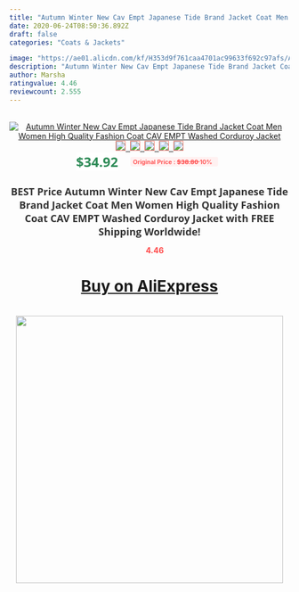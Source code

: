 ```yaml
---
title: "Autumn Winter New Cav Empt Japanese Tide Brand Jacket Coat Men Women High Quality Fashion Coat CAV EMPT Washed Corduroy Jacket"
date: 2020-06-24T08:50:36.892Z
draft: false
categories: "Coats & Jackets"

image: "https://ae01.alicdn.com/kf/H353d9f761caa4701ac99633f692c97afs/Autumn-Winter-New-Cav-Empt-Japanese-Tide-Brand-Jacket-Coat-Men-Women-High-Quality-Fashion-Coat.jpg"
description: "Autumn Winter New Cav Empt Japanese Tide Brand Jacket Coat Men Women High Quality Fashion Coat CAV EMPT Washed Corduroy Jacket"
author: Marsha
ratingvalue: 4.46
reviewcount: 2.555
---
```

<br>
<div style="text-align: center;">
<a href="https://s.click.aliexpress.com/e/_A6mQpP" target="_blank" rel="nofollow noopener noreferrer"><img alt="Autumn Winter New Cav Empt Japanese Tide Brand Jacket Coat Men Women High Quality Fashion Coat CAV EMPT Washed Corduroy Jacket" class="magnifier-image" src="https://ae01.alicdn.com/kf/H353d9f761caa4701ac99633f692c97afs/Autumn-Winter-New-Cav-Empt-Japanese-Tide-Brand-Jacket-Coat-Men-Women-High-Quality-Fashion-Coat.jpg_640x640.jpg">
<br>
<img style="border:1px solid salmon" src="https://ae01.alicdn.com/kf/H353d9f761caa4701ac99633f692c97afs/Autumn-Winter-New-Cav-Empt-Japanese-Tide-Brand-Jacket-Coat-Men-Women-High-Quality-Fashion-Coat.jpg_120x120.jpg">&nbsp;&nbsp;<img style="border:1px solid salmon" src="https://ae01.alicdn.com/kf/Heac65f4397c9428ca7331298bfd88107P/Autumn-Winter-New-Cav-Empt-Japanese-Tide-Brand-Jacket-Coat-Men-Women-High-Quality-Fashion-Coat.jpg_120x120.jpg">&nbsp;&nbsp;<img style="border:1px solid salmon" src="https://ae01.alicdn.com/kf/H2f568d5cd2e349318b9d62a60274ee8ao/Autumn-Winter-New-Cav-Empt-Japanese-Tide-Brand-Jacket-Coat-Men-Women-High-Quality-Fashion-Coat.jpg_120x120.jpg">&nbsp;&nbsp;<img style="border:1px solid salmon" src="https://ae01.alicdn.com/kf/H44125bf75c1b41d1823405aeac20070fe/Autumn-Winter-New-Cav-Empt-Japanese-Tide-Brand-Jacket-Coat-Men-Women-High-Quality-Fashion-Coat.jpg_120x120.jpg">&nbsp;&nbsp;<img style="border:1px solid salmon" src="https://ae01.alicdn.com/kf/He898d69c4a4648419cf61caa027394efK/Autumn-Winter-New-Cav-Empt-Japanese-Tide-Brand-Jacket-Coat-Men-Women-High-Quality-Fashion-Coat.jpg_120x120.jpg"></a></div><br0>
<div style="text-align: center;"><span style="background-color: white; border: 0px; box-sizing: border-box; color: seagreen; display: inline-block; font-family: &quot;open sans&quot; , &quot;arial&quot; , &quot;helvetica&quot; , sans-serif , &quot;heiti&quot;; font-size: 24px; font-stretch: inherit; font-weight: 700; line-height: inherit; margin: 0px 10px 0px 0px; padding: 0px; vertical-align: middle;">$34.92 </span>
<span style="background: rgb(255 , 241 , 241); border-radius: 3px; border: 0px; box-sizing: border-box; color: #ff4747; display: inline-block; font-family: inherit; font-size: 12px; font-stretch: inherit; font-style: inherit; font-variant: inherit; font-weight: 600; line-height: inherit; margin: 0px; padding: 2px 5px; transform: scale(0.9); vertical-align: middle;">Original Price : <b style="text-decoration: line-through;">$38.80 </b> 10%&nbsp;&nbsp;</span></div>
<h1 style="color: #333333; display: inline-block; font-family: &quot;open sans&quot; , &quot;arial&quot; , &quot;helvetica&quot; , sans-serif , &quot;heiti&quot;; font-size: 18px; font-stretch: inherit; font-weight: 700; text-align: center;">BEST Price Autumn Winter New Cav Empt Japanese Tide Brand Jacket Coat Men Women High Quality Fashion Coat CAV EMPT Washed Corduroy Jacket with FREE Shipping Worldwide!</h1>
<div style="color: #ff4747; text-align: center;">
<img src="https://4.bp.blogspot.com/-M0ZcTcb-5uY/XleCXlxnR4I/AAAAAAAAAEc/OrjgMkXV1oMQFaCRZj5HQwOCBcu3w1FegCPcBGAYYCw/s1600/star.png" style="height: 15px;">&nbsp;<b>4.46</b></div>
<div class="button_cont" align="center"><a class="buynow_a" href="https://s.click.aliexpress.com/e/_A6mQpP" target="_blank" rel="nofollow noopener noreferrer"><H1>Buy on AliExpress</H1></a></div><br>
<div class="separator" style="clear: both; text-align: center;">
<img src="https://lh3.googleusercontent.com/-pTy5HemUv9M/XlePHvY0dAI/AAAAAAAAAE4/0nX5iRUoIWY8eMW9Dpxeirr157OZliDIgCLcBGAsYHQ/s1600/badge.gif" width="480">
</div>
